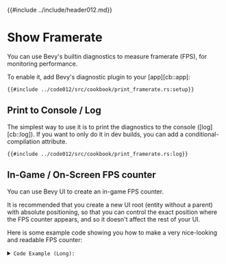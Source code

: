 {{#include ../include/header012.md}}

# Show Framerate

You can use Bevy's builtin diagnostics to measure framerate (FPS), for
monitoring performance.

To enable it, add Bevy's diagnostic plugin to your [app][cb::app]:

```rust,no_run,noplayground
{{#include ../code012/src/cookbook/print_framerate.rs:setup}}
```

## Print to Console / Log

The simplest way to use it is to print the diagnostics to the console
([log][cb::log]). If you want to only do it in dev builds, you can add
a conditional-compilation attribute.

```rust,no_run,noplayground
{{#include ../code012/src/cookbook/print_framerate.rs:log}}
```

## In-Game / On-Screen FPS counter

You can use Bevy UI to create an in-game FPS counter.

It is recommended that you create a new UI root (entity without
a parent) with absolute positioning, so that you can control the
exact position where the FPS counter appears, and so it doesn't
affect the rest of your UI.

Here is some example code showing you how to make a very nice-looking and
readable FPS counter:

<details>
  <summary>
  <code>Code Example (Long):</code>
  </summary>

```rust,no_run,noplayground
{{#include ../code012/src/cookbook/print_framerate.rs:ui}}
```

```rust,no_run,noplayground
{{#include ../code012/src/cookbook/print_framerate.rs:ui-app}}
```

</details>
